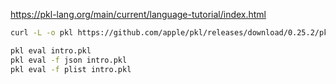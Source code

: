 https://pkl-lang.org/main/current/language-tutorial/index.html

```bash
curl -L -o pkl https://github.com/apple/pkl/releases/download/0.25.2/pkl-macos-aarch64 chmod +x pkl ./pkl --version
```

```bash
pkl eval intro.pkl
pkl eval -f json intro.pkl
pkl eval -f plist intro.pkl
```